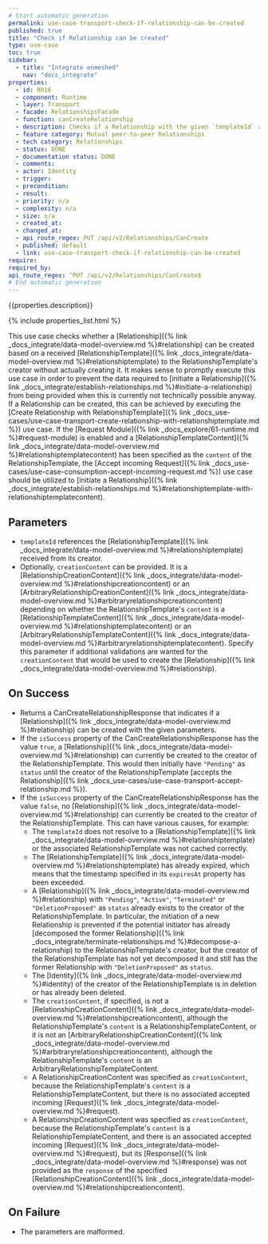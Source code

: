 ```yaml
---
# Start automatic generation
permalink: use-case-transport-check-if-relationship-can-be-created
published: true
title: "Check if Relationship can be created"
type: use-case
toc: true
sidebar:
  - title: "Integrate enmeshed"
    nav: "docs_integrate"
properties:
  - id: RR16
  - component: Runtime
  - layer: Transport
  - facade: RelationshipsFacade
  - function: canCreateRelationship
  - description: Checks if a Relationship with the given `templateId` and `creationContent` can be created.
  - feature category: Mutual peer-to-peer Relationships
  - tech category: Relationships
  - status: DONE
  - documentation status: DONE
  - comments:
  - actor: Identity
  - trigger:
  - precondition:
  - result:
  - priority: n/a
  - complexity: n/a
  - size: n/a
  - created_at:
  - changed_at:
  - api_route_regex: PUT /api/v2/Relationships/CanCreate
  - published: default
  - link: use-case-transport-check-if-relationship-can-be-created
require:
required_by:
api_route_regex: ^PUT /api/v2/Relationships/CanCreate$
# End automatic generation
---
```


{{properties.description}}

{% include properties_list.html %}

This use case checks whether a [Relationship]({% link _docs_integrate/data-model-overview.md %}#relationship) can be created based on a received [RelationshipTemplate]({% link _docs_integrate/data-model-overview.md %}#relationshiptemplate) to the RelationshipTemplate's creator without actually creating it.
It makes sense to promptly execute this use case in order to prevent the data required to [initiate a Relationship]({% link _docs_integrate/establish-relationships.md %}#initiate-a-relationship) from being provided when this is currently not technically possible anyway.
If a Relationship can be created, this can be achieved by executing the [Create Relationship with RelationshipTemplate]({% link _docs_use-cases/use-case-transport-create-relationship-with-relationshiptemplate.md %}) use case.
If the [Request Module]({% link _docs_explore/61-runtime.md %}#request-module) is enabled and a [RelationshipTemplateContent]({% link _docs_integrate/data-model-overview.md %}#relationshiptemplatecontent) has been specified as the `content` of the RelationshipTemplate, the [Accept incoming Request]({% link _docs_use-cases/use-case-consumption-accept-incoming-request.md %}) use case should be utilized to [initiate a Relationship]({% link _docs_integrate/establish-relationships.md %}#relationshiptemplate-with-relationshiptemplatecontent).

## Parameters

- `templateId` references the [RelationshipTemplate]({% link _docs_integrate/data-model-overview.md %}#relationshiptemplate) received from its creator.
- Optionally, `creationContent` can be provided. It is a [RelationshipCreationContent]({% link _docs_integrate/data-model-overview.md %}#relationshipcreationcontent) or an [ArbitraryRelationshipCreationContent]({% link _docs_integrate/data-model-overview.md %}#arbitraryrelationshipcreationcontent) depending on whether the RelationshipTemplate's `content` is a [RelationshipTemplateContent]({% link _docs_integrate/data-model-overview.md %}#relationshiptemplatecontent) or an [ArbitraryRelationshipTemplateContent]({% link _docs_integrate/data-model-overview.md %}#arbitraryrelationshiptemplatecontent). Specify this parameter if additional validations are wanted for the `creationContent` that would be used to create the [Relationship]({% link _docs_integrate/data-model-overview.md %}#relationship).

## On Success

- Returns a CanCreateRelationshipResponse that indicates if a [Relationship]({% link _docs_integrate/data-model-overview.md %}#relationship) can be created with the given parameters.
- If the `isSuccess` property of the CanCreateRelationshipResponse has the value `true`, a [Relationship]({% link _docs_integrate/data-model-overview.md %}#relationship) can currently be created to the creator of the RelationshipTemplate. This would then initially have `"Pending"` as `status` until the creator of the RelationshipTemplate [accepts the Relationship]({% link _docs_use-cases/use-case-transport-accept-relationship.md %}).
- If the `isSuccess` property of the CanCreateRelationshipResponse has the value `false`, no [Relationship]({% link _docs_integrate/data-model-overview.md %}#relationship) can currently be created to the creator of the RelationshipTemplate. This can have various causes, for example:<br>
  - The `templateId` does not resolve to a [RelationshipTemplate]({% link _docs_integrate/data-model-overview.md %}#relationshiptemplate) or the associated RelationshipTemplate was not cached correctly.<br>
  - The [RelationshipTemplate]({% link _docs_integrate/data-model-overview.md %}#relationshiptemplate) has already expired, which means that the timestamp specified in its `expiresAt` property has been exceeded.<br>
  - A [Relationship]({% link _docs_integrate/data-model-overview.md %}#relationship) with `"Pending"`, `"Active"`, `"Terminated"` or `"DeletionProposed"` as `status` already exists to the creator of the RelationshipTemplate. In particular, the initiation of a new Relationship is prevented if the potential initiator has already [decomposed the former Relationship]({% link _docs_integrate/terminate-relationships.md %}#decompose-a-relationship) to the RelationshipTemplate's creator, but the creator of the RelationshipTemplate has not yet decomposed it and still has the former Relationship with `"DeletionProposed"` as `status`.<br>
  - The [Identity]({% link _docs_integrate/data-model-overview.md %}#identity) of the creator of the RelationshipTemplate is in deletion or has already been deleted.<br>
  - The `creationContent`, if specified, is not a [RelationshipCreationContent]({% link _docs_integrate/data-model-overview.md %}#relationshipcreationcontent), although the RelationshipTemplate's `content` is a RelationshipTemplateContent, or it is not an [ArbitraryRelationshipCreationContent]({% link _docs_integrate/data-model-overview.md %}#arbitraryrelationshipcreationcontent), although the RelationshipTemplate's `content` is an ArbitraryRelationshipTemplateContent.<br>
  - A RelationshipCreationContent was specified as `creationContent`, because the RelationshipTemplate's `content` is a RelationshipTemplateContent, but there is no associated accepted incoming [Request]({% link _docs_integrate/data-model-overview.md %}#request).<br>
  - A RelationshipCreationContent was specified as `creationContent`, because the RelationshipTemplate's `content` is a RelationshipTemplateContent, and there is an associated accepted incoming [Request]({% link _docs_integrate/data-model-overview.md %}#request), but its [Response]({% link _docs_integrate/data-model-overview.md %}#response) was not provided as the `response` of the specified [RelationshipCreationContent]({% link _docs_integrate/data-model-overview.md %}#relationshipcreationcontent).

## On Failure

- The parameters are malformed.
